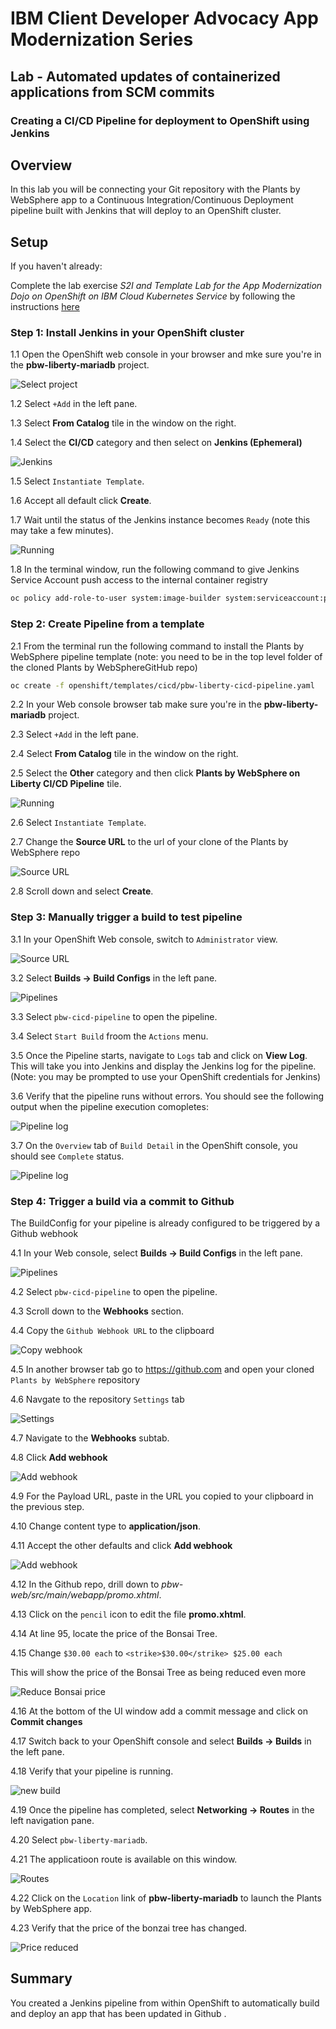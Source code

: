 # IBM Client Developer Advocacy App Modernization Series

## Lab - Automated updates of containerized applications from SCM commits

### Creating a CI/CD Pipeline for deployment to OpenShift  using Jenkins

## Overview

In this lab you will  be connecting your Git repository with the Plants by WebSphere app to a Continuous Integration/Continuous Deployment pipeline built with Jenkins that will deploy to an OpenShift cluster.

## Setup

If you haven't already:

Complete the lab exercise *S2I and Template  Lab for the App Modernization Dojo on OpenShift on IBM Cloud Kubernetes Service* by following the instructions [here](https://github.com/IBMAppModernization/app-modernization-openshift-templates-lab-iks)

### Step 1: Install Jenkins in your OpenShift cluster

1.1 Open the OpenShift web console in your browser and mke sure you're in the **pbw-liberty-mariadb** project.

   ![Select project](images/ss8-1.png)

1.2 Select `+Add` in the left pane.

1.3 Select **From Catalog** tile in the window on the right.

1.4 Select the **CI/CD** category and then select on **Jenkins (Ephemeral)**

   ![Jenkins](images/ss1-1.png)

1.5 Select `Instantiate Template`.

1.6 Accept all default click **Create**.

1.7 Wait until the status of the Jenkins instance becomes `Ready` (note this may take a few minutes).

   ![Running](images/ss2-1.png)

1.8 In the terminal window, run the following command to give Jenkins Service Account push access to the internal container registry

   ```bash
   oc policy add-role-to-user system:image-builder system:serviceaccount:pbw-liberty-mariadb:jenkins
   ```
### Step 2: Create Pipeline from a template

2.1  From the terminal run the following command to install the Plants by WebSphere pipeline template (note: you need to be in the top level folder of the cloned  Plants by WebSphereGitHub repo)

   ```bash
   oc create -f openshift/templates/cicd/pbw-liberty-cicd-pipeline.yaml
   ```
2.2 In your Web console browser tab make sure you're in the **pbw-liberty-mariadb** project.

2.3 Select `+Add` in the left pane.

2.4 Select **From Catalog** tile in the window on the right.

2.5 Select the **Other** category and then click **Plants by WebSphere on Liberty CI/CD Pipeline** tile.

   ![Running](images/ss2-2.png)

2.6 Select `Instantiate Template`.

2.7 Change the **Source URL** to the url of your clone of the Plants by WebSphere repo

   ![Source URL](images/ss3-1.png)

2.8 Scroll down and select **Create**.


### Step 3: Manually trigger a build to test pipeline

3.1 In your OpenShift Web console, switch to `Administrator` view.

   ![Source URL](images/ss3-2.png)

3.2 Select **Builds -> Build Configs** in the left pane.

  ![Pipelines](images/ss4-1.png)

3.3 Select `pbw-cicd-pipeline` to open the pipeline.

3.4 Select `Start Build` froom the `Actions` menu.

3.5 Once the Pipeline starts, navigate to `Logs` tab and click on **View Log**. This will take you into Jenkins and display the Jenkins log for the pipeline. (Note: you may be prompted to use your OpenShift credentials for Jenkins)

3.6 Verify that the pipeline runs without errors. You should see the following output when the pipeline execution comopletes:

   ![Pipeline log](images/ss7.png)

3.7 On the `Overview` tab of `Build Detail` in the OpenShift console, you should see `Complete` status.

   ![Pipeline log](images/ss7-1.png)

### Step 4: Trigger a build via a commit to Github

The BuildConfig for your pipeline is  already configured to be triggered by a Github webhook

4.1 In your Web console, select **Builds -> Build Configs** in the left pane.

  ![Pipelines](images/ss4-1.png)

4.2 Select `pbw-cicd-pipeline` to open the pipeline.

4.3 Scroll down to the **Webhooks** section.

4.4 Copy the `Github Webhook URL` to the clipboard

  ![Copy webhook](images/ss10.png)

4.5 In another browser tab go to https://github.com and open your cloned `Plants by WebSphere` repository

4.6  Navgate to the repository `Settings` tab

   ![Settings](images/ss11.png)

4.7 Navigate to the **Webhooks** subtab.

4.8 Click **Add webhook**

   ![Add webhook](images/ss12.png)

4.9  For the Payload URL, paste in the URL you copied to your clipboard in the previous step.

4.10 Change content type to **application/json**.

4.11 Accept the other defaults and click **Add webhook**

   ![Add webhook](images/ss13.png)

4.12 In the Github repo, drill down to *pbw-web/src/main/webapp/promo.xhtml*.

4.13 Click on the `pencil` icon to edit the file **promo.xhtml**.

4.14 At line 95, locate the price of the Bonsai Tree.

4.15 Change `$30.00 each` to `<strike>$30.00</strike> $25.00 each`

   This will show the price of the Bonsai Tree as being reduced even more

   ![Reduce Bonsai price](images/ss14.png)

4.16 At the bottom of the UI window add a commit message and click on **Commit changes**

4.17 Switch back to your OpenShift console and select **Builds -> Builds** in the left pane.

4.18 Verify that your pipeline is running.

   ![new build](images/ss15-1.png)

4.19 Once the pipeline has completed, select **Networking -> Routes** in the left navigation pane.

4.20 Select `pbw-liberty-mariadb`.

4.21 The applicatioon route is available on this window.

   ![Routes](images/ss16-1.png)

4.22 Click on the `Location` link of **pbw-liberty-mariadb** to launch the Plants by WebSphere app.

4.23 Verify that the price of the bonzai tree has changed.

  ![Price reduced](images/ss17.png)

## Summary

You created a Jenkins pipeline from within OpenShift to automatically build and deploy an app that has been updated in Github .
